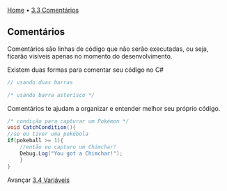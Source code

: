 [Home](../HomePT.md) • [3.3 Comentários](#)

## Comentários

 Comentários são linhas de código que não serão executadas, ou seja, ficarão visíveis apenas no momento do desenvolvimento.

Existem duas formas para comentar seu código no C#

```csharp
// usando duas barras

/* usando barra asterísco */
```

Comentários te ajudam a organizar e entender melhor seu próprio código.

```csharp
/* condição para capturar um Pokémon */
void CatchCondition(){
//se eu tiver uma pokébola
if(pokeball >= 1){ 
    //então eu capturo um Chimchar!
    Debug.Log("You got a Chimchar!");
    }
}
```

Avançar [3.4 Variáveis](./4_var.md)
